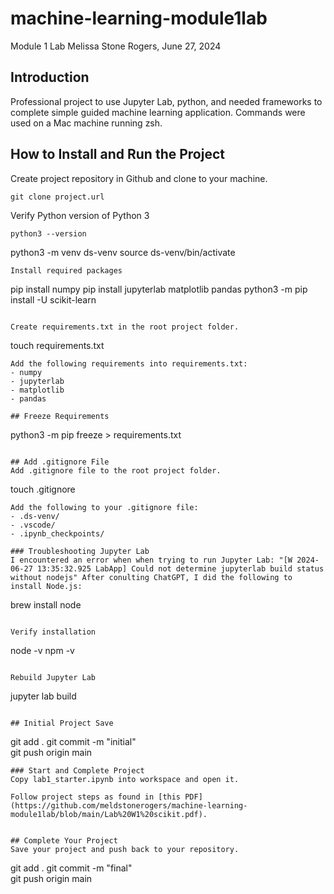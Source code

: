 # machine-learning-module1lab
Module 1 Lab
Melissa Stone Rogers, June 27, 2024

## Introduction
Professional project to use Jupyter Lab, python, and needed frameworks to complete simple guided machine learning application.
Commands were used on a Mac machine running zsh.  

## How to Install and Run the Project
Create project repository in Github and clone to your machine.

```
git clone project.url
```
Verify Python version of Python 3
```
python3 --version

```
python3 -m venv ds-venv
source ds-venv/bin/activate
```
Install required packages 
```
pip install numpy
pip install jupyterlab matplotlib pandas
python3 -m pip install -U scikit-learn
```

Create requirements.txt in the root project folder. 
```
touch requirements.txt
```
Add the following requirements into requirements.txt:
- numpy
- jupyterlab 
- matplotlib 
- pandas

## Freeze Requirements

```
python3 -m pip freeze > requirements.txt
```

## Add .gitignore File
Add .gitignore file to the root project folder. 
```
touch .gitignore
```
Add the following to your .gitignore file: 
- .ds-venv/
- .vscode/
- .ipynb_checkpoints/

### Troubleshooting Jupyter Lab
I encountered an error when when trying to run Jupyter Lab: "[W 2024-06-27 13:35:32.925 LabApp] Could not determine jupyterlab build status without nodejs" After conulting ChatGPT, I did the following to install Node.js: 
```
brew install node
```

Verify installation
```
node -v
npm -v
```

Rebuild Jupyter Lab
```
jupyter lab build
```

## Initial Project Save
```
git add .
git commit -m "initial"                         
git push origin main
```
### Start and Complete Project 
Copy lab1_starter.ipynb into workspace and open it. 

Follow project steps as found in [this PDF](https://github.com/meldstonerogers/machine-learning-module1lab/blob/main/Lab%20W1%20scikit.pdf).


## Complete Your Project
Save your project and push back to your repository. 
```
git add .
git commit -m "final"                         
git push origin main
